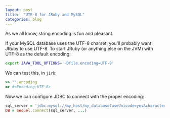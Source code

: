 ```yaml
---
layout: post
title:  "UTF-8 for JRuby and MySQL"
categories: blog
---
```


As we all know, string encoding is fun and pleasant.

If your MySQL database uses the UTF-8 charset, you'll probably want JRuby to use
UTF-8. To start JRuby (or anything else on the JVM) with UTF-8 as the default
encoding:


```bash
export JAVA_TOOL_OPTIONS='-Dfile.encoding=UTF-8'
```

We can test this, in `jirb`:

```ruby
>> "".encoding
=> #<Encoding:UTF-8>
```

Now we can configure JDBC to connect with the proper encoding:

```ruby
sql_server = 'jdbc:mysql://my_host/my_database?useUnicode=yes&characterEncoding=UTF-8'
DB = Sequel.connect(sql_server, ...)
```

